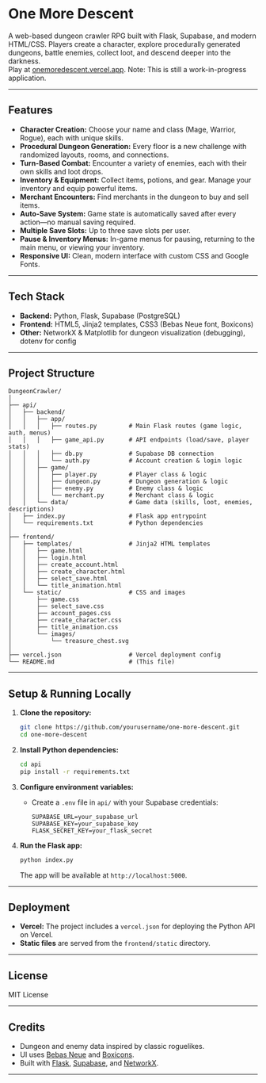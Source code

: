 # One More Descent

A web-based dungeon crawler RPG built with Flask, Supabase, and modern HTML/CSS. Players create a character, explore procedurally generated dungeons, battle enemies, collect loot, and descend deeper into the darkness.  
Play at [onemoredescent.vercel.app](onemoredescent.vercel.app). Note: This is still a work-in-progress application.

---

## Features

- **Character Creation:** Choose your name and class (Mage, Warrior, Rogue), each with unique skills.
- **Procedural Dungeon Generation:** Every floor is a new challenge with randomized layouts, rooms, and connections.
- **Turn-Based Combat:** Encounter a variety of enemies, each with their own skills and loot drops.
- **Inventory & Equipment:** Collect items, potions, and gear. Manage your inventory and equip powerful items.
- **Merchant Encounters:** Find merchants in the dungeon to buy and sell items.
- **Auto-Save System:** Game state is automatically saved after every action—no manual saving required.
- **Multiple Save Slots:** Up to three save slots per user.
- **Pause & Inventory Menus:** In-game menus for pausing, returning to the main menu, or viewing your inventory.
- **Responsive UI:** Clean, modern interface with custom CSS and Google Fonts.

---

## Tech Stack

- **Backend:** Python, Flask, Supabase (PostgreSQL)
- **Frontend:** HTML5, Jinja2 templates, CSS3 (Bebas Neue font, Boxicons)
- **Other:** NetworkX & Matplotlib for dungeon visualization (debugging), dotenv for config

---

## Project Structure

```
DungeonCrawler/
│
├── api/
│   ├── backend/
│   │   ├── app/
│   │   │   ├── routes.py         # Main Flask routes (game logic, auth, menus)
│   │   │   ├── game_api.py       # API endpoints (load/save, player stats)
│   │   │   ├── db.py             # Supabase DB connection
│   │   │   └── auth.py           # Account creation & login logic
│   │   ├── game/
│   │   │   ├── player.py         # Player class & logic
│   │   │   ├── dungeon.py        # Dungeon generation & logic
│   │   │   ├── enemy.py          # Enemy class & logic
│   │   │   └── merchant.py       # Merchant class & logic
│   │   └── data/                 # Game data (skills, loot, enemies, descriptions)
│   ├── index.py                  # Flask app entrypoint
│   └── requirements.txt          # Python dependencies
│
├── frontend/
│   ├── templates/                # Jinja2 HTML templates
│   │   ├── game.html
│   │   ├── login.html
│   │   ├── create_account.html
│   │   ├── create_character.html
│   │   ├── select_save.html
│   │   └── title_animation.html
│   └── static/                   # CSS and images
│       ├── game.css
│       ├── select_save.css
│       ├── account_pages.css
│       ├── create_character.css
│       ├── title_animation.css
│       └── images/
│           └── treasure_chest.svg
│
├── vercel.json                   # Vercel deployment config
└── README.md                     # (This file)
```

---

## Setup & Running Locally

1. **Clone the repository:**
    ```sh
    git clone https://github.com/yourusername/one-more-descent.git
    cd one-more-descent
    ```

2. **Install Python dependencies:**
    ```sh
    cd api
    pip install -r requirements.txt
    ```

3. **Configure environment variables:**
    - Create a `.env` file in `api/` with your Supabase credentials:
      ```
      SUPABASE_URL=your_supabase_url
      SUPABASE_KEY=your_supabase_key
      FLASK_SECRET_KEY=your_flask_secret
      ```

4. **Run the Flask app:**
    ```sh
    python index.py
    ```
    The app will be available at `http://localhost:5000`.

---

## Deployment

- **Vercel:** The project includes a `vercel.json` for deploying the Python API on Vercel.
- **Static files** are served from the `frontend/static` directory.

---

## License

MIT License

---

## Credits

- Dungeon and enemy data inspired by classic roguelikes.
- UI uses [Bebas Neue](https://fonts.google.com/specimen/Bebas+Neue) and [Boxicons](https://boxicons.com/).
- Built with [Flask](https://flask.palletsprojects.com/), [Supabase](https://supabase.com/), and [NetworkX](https://networkx.org/).

---
